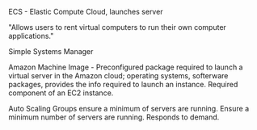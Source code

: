 ECS - Elastic Compute Cloud, launches server

"Allows users to rent virtual computers to run their own computer applications."

Simple Systems Manager


Amazon Machine Image - Preconfigured package required to launch a virtual server in the Amazon cloud; operating systems, softerware packages, provides the info required to launch an instance. Required component of an EC2 instance. 

Auto Scaling Groups ensure a minimum of servers are running. Ensure a minimum number of servers are running. Responds to demand. 